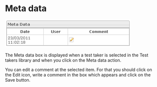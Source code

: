 <!--
created_at: '2012-04-12 18:14:14'
updated_at: '2013-03-13 13:43:05'
authors:
    - 'Jérôme Bogaerts'
contributors:
    - 'Sophie Doublet'
tags:
    - 'Manage Test Takers'
-->

Meta data
=========

![](../resources/testtakers-metadata.png)

The Meta data box is displayed when a test taker is selected in the Test takers library and when you click on the Meta data action.

You can edit a comment at the selected item. For that you should click on the Edit icon, write a comment in the box which appears and click on the Save button.


